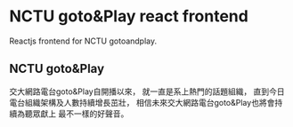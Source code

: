 # NCTU goto&Play react frontend
Reactjs frontend for NCTU gotoandplay.
## NCTU goto&Play
交大網路電台goto&Play自開播以來，
就一直是系上熱門的話題組織，
直到今日電台組織架構及人數持續增長茁壯，
相信未來交大網路電台goto&Play也將會持續為聽眾獻上
最不一樣的好聲音。
